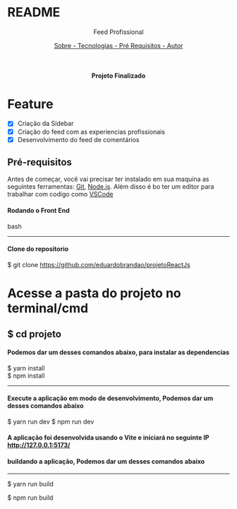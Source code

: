 # README

<P align="center"> Feed Profissional </p>

<p align="center">
    <a href="#sobre"> Sobre - </a>
    <a href="#tecnologias"> Tecnologias - </a>
    <a href="#pre-requisitos"> Pré Requisitos - </a>
    <a href="#autor"> Autor </a>
</p>

<br>

<h4 align="center"> Projeto Finalizado </h4>

# Feature

- [x] Criação da Sidebar
- [x] Criação do feed com as experiencias profissionais 
- [x] Desenvolvimento do feed de comentários 

## Pré-requisitos

Antes de começar, você vai precisar ter instalado em sua maquina as seguintes ferramentas:
[Git](https://git-scm.com), [Node.js](https://nodejs.org/en/).
Além disso é bo ter um editor para trabalhar com codigo como [VSCode](https://code.visualstudio.com/)

#### Rodando o Front End

bash

---

#### Clone do repositorio

$ git clone <https://github.com/eduardobrandao/projetoReactJs>

# Acesse a pasta do projeto no terminal/cmd

## $ cd projeto

#### Podemos dar um desses comandos abaixo, para instalar as dependencias

$ yarn install  
$ npm install

---

#### Execute a aplicação em modo de desenvolvimento, Podemos dar um desses comandos abaixo

$ yarn run dev
$ npm run dev

#### A aplicação foi desenvolvida usando o Vite e iniciará no seguinte IP http://127.0.0.1:5173/

#### buildando a aplicação, Podemos dar um desses comandos abaixo

---

$ yarn run build

$ npm run build
